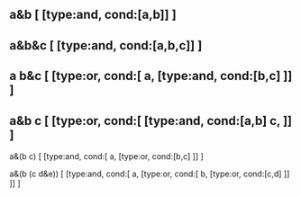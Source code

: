 
a&b
[
  [type:and, cond:[a,b]]
]
-------

a&b&c
[
  [type:and, cond:[a,b,c]]
]
-------

a b&c
[
  [type:or, cond:[
    a,
    [type:and, cond:[b,c]
  ]]
]
-------

a&b c
[
  [type:or, cond:[
    [type:and, cond:[a,b]
    c,
  ]]
]
-------

a&(b c)
[
  [type:and, cond:[
    a,
    [type:or, cond:[b,c]
  ]]
]

a&(b (c d&e))
[
  [type:and, cond:[
    a,
    [type:or, cond:[
        b, 
        [type:or, cond:[c,d]
    ]]
  ]]
]

